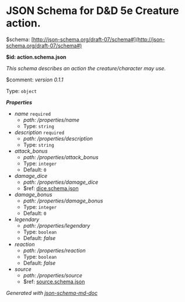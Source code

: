 # JSON Schema for D&D 5e Creature action.

&#36;schema: [http://json-schema.org/draft-07/schema#](http://json-schema.org/draft-07/schema#)

<b id="action.schema.json">&#36;id: action.schema.json</b>

_This schema describes an action the creature/character may use._

&#36;comment: _version 0.1.1_

Type: `object`

**_Properties_**

 - <i id="/properties/name">name</i> `required`
	 - <i id="/properties/name">path: /properties/name</i>
	 - Type: `string`
 - <i id="/properties/description">description</i> `required`
	 - <i id="/properties/description">path: /properties/description</i>
	 - Type: `string`
 - <i id="/properties/attack_bonus">attack_bonus</i>
	 - <i id="/properties/attack_bonus">path: /properties/attack_bonus</i>
	 - Type: `integer`
	 - Default: `0`
 - <i id="/properties/damage_dice">damage_dice</i>
	 - <i id="/properties/damage_dice">path: /properties/damage_dice</i>
	 - &#36;ref: [dice.schema.json](dice.schema.json.md)
 - <i id="/properties/damage_bonus">damage_bonus</i>
	 - <i id="/properties/damage_bonus">path: /properties/damage_bonus</i>
	 - Type: `integer`
	 - Default: `0`
 - <i id="/properties/legendary">legendary</i>
	 - <i id="/properties/legendary">path: /properties/legendary</i>
	 - Type: `boolean`
	 - Default: _false_
 - <i id="/properties/reaction">reaction</i>
	 - <i id="/properties/reaction">path: /properties/reaction</i>
	 - Type: `boolean`
	 - Default: _false_
 - <i id="/properties/source">source</i>
	 - <i id="/properties/source">path: /properties/source</i>
	 - &#36;ref: [source.schema.json](source.schema.json.md)

_Generated with [json-schema-md-doc](https://brianwendt.github.io/json-schema-md-doc/)_